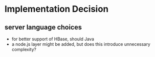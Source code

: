 # Implementation Decision

## server language choices
- for better support of HBase, should Java
- a node.js layer might be added, but does this introduce unnecessary complexity?